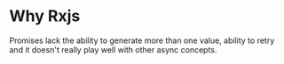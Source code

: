 # Why Rxjs

Promises lack the ability to generate more than one value, ability to retry and it doesn't really play well with other async concepts.
